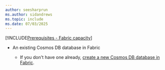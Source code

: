 ```yaml
---
author: seesharprun
ms.author: sidandrews
ms.topic: include
ms.date: 07/03/2025
---
```


[!INCLUDE[Prerequisites - Fabric capacity](prerequisite-fabric-capacity.md)]

- An existing Cosmos DB database in Fabric

  - If you don't have one already, [create a new Cosmos DB database in Fabric](../quickstart-portal.md).
